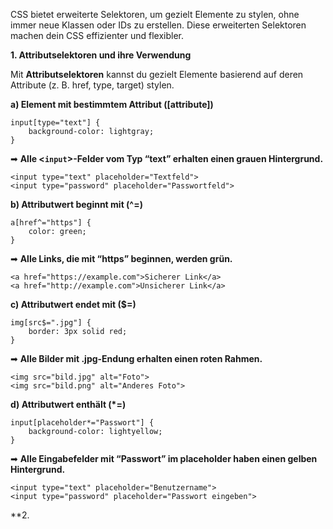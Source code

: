 CSS bietet erweiterte Selektoren, um gezielt Elemente zu stylen, ohne immer neue Klassen oder IDs zu erstellen. Diese erweiterten Selektoren machen dein CSS effizienter und flexibler.

**1. Attributselektoren und ihre Verwendung**

  

Mit **Attributselektoren** kannst du gezielt Elemente basierend auf deren Attribute (z. B. href, type, target) stylen.

  

**a) Element mit bestimmtem Attribut ([attribute])**

```
input[type="text"] {
    background-color: lightgray;
}
```

➡ **Alle <`input`>-Felder vom Typ “text” erhalten einen grauen Hintergrund.**

```
<input type="text" placeholder="Textfeld">
<input type="password" placeholder="Passwortfeld">
```

**b) Attributwert beginnt mit (^=)**

```
a[href^="https"] {
    color: green;
}
```

➡ **Alle Links, die mit “https” beginnen, werden grün.**

```
<a href="https://example.com">Sicherer Link</a>
<a href="http://example.com">Unsicherer Link</a>
```

**c) Attributwert endet mit ($=)**

```
img[src$=".jpg"] {
    border: 3px solid red;
}
```

➡ **Alle Bilder mit .jpg-Endung erhalten einen roten Rahmen.**

```
<img src="bild.jpg" alt="Foto">
<img src="bild.png" alt="Anderes Foto">
```

**d) Attributwert enthält (*=)**

```
input[placeholder*="Passwort"] {
    background-color: lightyellow;
}
```

➡ **Alle Eingabefelder mit “Passwort” im placeholder haben einen gelben Hintergrund.**

```
<input type="text" placeholder="Benutzername">
<input type="password" placeholder="Passwort eingeben">
```

**2.